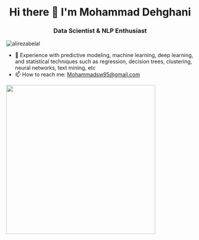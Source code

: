 <h1 align="center">Hi there 👋 I'm Mohammad Dehghani</h3>
<h3 align="center"> Data Scientist & NLP Enthusiast </h3>

<p align="left"> <img src="https://komarev.com/ghpvc/?username=mohamad-dehghani&label=Profile%20views&color=0e75b6&style=flat" alt="alirezabelal" /> </p>

- 🌱 Experience with predictive modeling, machine learning, deep learning, and statistical techniques such as regression, decision trees, clustering, neural networks, text mining, etc
- 📫 How to reach me: Mohammadsw95@gmail.com

<img src="https://github-readme-stats.vercel.app/api?username=mohamad-dehghani&show_icons=true&theme=ADD_THEME_HERE" width="400">

